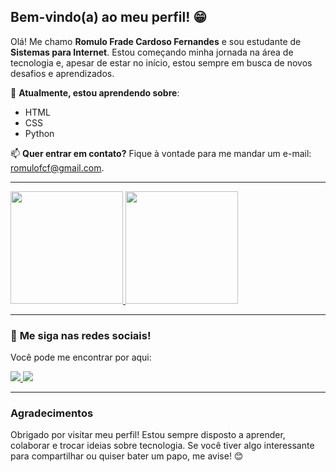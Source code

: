 ## Bem-vindo(a) ao meu perfil! 😁

Olá! Me chamo **Romulo Frade Cardoso Fernandes** e sou estudante de **Sistemas para Internet**. Estou começando minha jornada na área de tecnologia e, apesar de estar no início, estou sempre em busca de novos desafios e aprendizados.

🌱 **Atualmente, estou aprendendo sobre**:
- HTML
- CSS
- Python

📫 **Quer entrar em contato?** Fique à vontade para me mandar um e-mail: [romulofcf@gmail.com](mailto:romulofcf@gmail.com).

---

<div>
  <a href="https://github.com/RomuloFCF">
    <img height="180em" src="https://github-readme-stats.vercel.app/api?username=RomuloFCF&show_icons=true&theme=dracula&include_all_commits=true&count_private=true"/>
    <img height="180em" src="https://github-readme-stats.vercel.app/api/top-langs/?username=RomuloFCF&layout=compact&langs_count=6&theme=dracula"/>
  </a>
</div>

---

### 📱 **Me siga nas redes sociais!**

Você pode me encontrar por aqui:

<div>
  <a href="https://www.instagram.com/romulofernandes15" target="_blank">
    <img src="https://img.shields.io/badge/-Instagram-%23E4405F?style=for-the-badge&logo=instagram&logoColor=white" />
  </a>
  <a href="https://www.linkedin.com/in/romulo-frade-cardoso-fernandes-06b655186" target="_blank">
    <img src="https://img.shields.io/badge/-LinkedIn-%230077B5?style=for-the-badge&logo=linkedin&logoColor=white" />
  </a>
</div>

---

### **Agradecimentos**

Obrigado por visitar meu perfil! Estou sempre disposto a aprender, colaborar e trocar ideias sobre tecnologia. Se você tiver algo interessante para compartilhar ou quiser bater um papo, me avise! 😊

